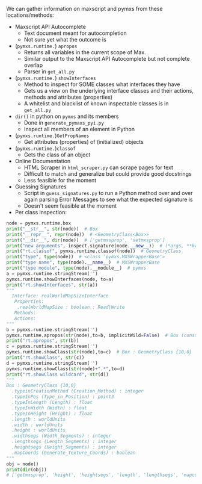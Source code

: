 We can gather information on maxscript and pymxs from these locations/methods:

- Maxscript API Autocomplete
  - Text document meant for autocompletion
  - Not sure yet what the outcome is
- (`pymxs.runtime.`) `apropos`
  - Returns all variables in the current scope of Max.
  - Similar output to the Maxscript API Autocomplete but not complete overlap
  - Parser in `get_all.py`
- (`pymxs.runtime.`) `showInterfaces`
  - Method to inspect for SOME classes what interfaces they have
  - Gets us a view on the underlying interface classes and their actions, methods and attributes (properties)
  - A whitelist and blacklist of known inspectable classes is in `get_all.py`
- `dir()` in python on `pymxs` and its members
  - Done in `generate_pymaxs_pyi.py`
  - Inspect all members of an element in Python
- (`pymxs.runtime.`)`GetPropNames`
  - Get attributes (properties) of (initialized) objects
- (`pymxs.runtime.`)`classof`
  - Gets the class of an object
- Online Documentation
  - HTML Scraper in `html_scraper.py` can scrape pages for text
  - Difficult to match and generalize but could provide good docstrings
  - Less feasible for the moment
- Guessing Signatures
  - Script in `guess_signatures.py` to run a Python method over and over again parsing Error Messages to see what the expected signature is
  - Doesn't seem feasible at the moment
- Per class inspection:
```python
node = pymxs.runtime.box
print("__str__", str(node))  # Box
print("__repr__", repr(node))  # <GeometryClass<Box>>
print("__dir__", dir(node))  # ['getmxsprop', 'setmxsprop']
print("new arguments", inspect.signature(node.__new__))  # (*args, **kwargs)
print("rt.classof", pymxs.runtime.classof(node))  # GeometryClass
print("type", type(node))  # <class 'pymxs.MXSWrapperBase'>
print("type name", type(node).__name__)  # MXSWrapperBase
print("type module", type(node).__module__)  # pymxs
a = pymxs.runtime.stringStream('')
pymxs.runtime.showInterfaces(node, to=a)
print("rt.showInterfaces", str(a))
"""
  Interface: realWorldMapSizeInterface
   Properties:
    .realWorldMapSize : boolean : Read|Write
   Methods:
   Actions:
"""
b = pymxs.runtime.stringStream('')
pymxs.runtime.apropos(str(node),to=b, implicitWild=False)  # Box (const MAXClass): Box
print("rt.apropos", str(b))
c = pymxs.runtime.stringStream('')
pymxs.runtime.showClass(str(node),to=c)  # Box : GeometryClass {10,0}
print("rt.showClass", str(c))
d = pymxs.runtime.stringStream('')
pymxs.runtime.showClass(str(node)+".*",to=d)
print("rt.showClass wildcard", str(d))
"""
Box : GeometryClass {10,0}
  .typeinCreationMethod (Creation_Method) : integer
  .typeInPos (Type_in_Position) : point3
  .typeInLength (Length) : float
  .typeInWidth (Width) : float
  .typeInHeight (Height) : float
  .length : worldUnits
  .width : worldUnits
  .height : worldUnits
  .widthsegs (Width_Segments) : integer
  .lengthsegs (Length_Segments) : integer
  .heightsegs (Height_Segments) : integer
  .mapCoords (Generate_Texture_Coords) : boolean
"""
obj = node()
print(dir(obj))
# ['getmxsprop', 'height', 'heightsegs', 'length', 'lengthsegs', 'mapcoords', 'realWorldMapSize', 'setmxsprop', 'typeInHeight', 'typeInLength', 'typeInPos', 'typeInWidth', 'typeinCreationMethod', 'width', 'widthsegs']
```
